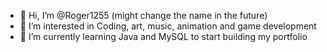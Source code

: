 - 👋 Hi, I’m @Roger1255 (might change the name in the future)
- 👀 I’m interested in Coding, art, music, animation and game development
- 🌱 I’m currently learning Java and MySQL to start building my portfolio


